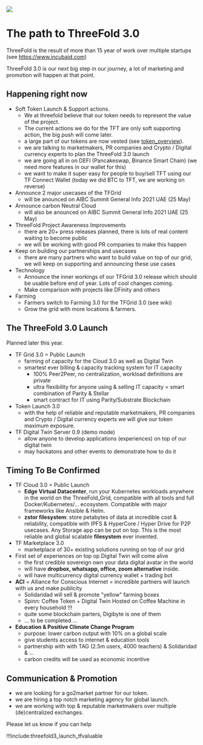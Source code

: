 ![](img/tf30.png)

# The path to ThreeFold 3.0

ThreeFold is the result of more than 15 year of work over multiple startups (see https://www.incubaid.com)

ThreeFold 3.0 is our next big step in our journey, a lot of marketing and promotion will happen at that point.

## Happening right now

- Soft Token Launch & Support actions.
    - We at threefold believe that our token needs to represent the value of the project.
    - The current actions we do for the TFT are only soft supporting action, the big push will come later.
  	- a large part of our tokens are now vested (see [token_overview](token_overview)).
  	- we are talking to marketmakers, PR companies and Crypto / Digital currency experts to plan the ThreeFold 3.0 launch
  	- we are going all in on DEFI (Pancakeswap, Binance Smart Chain) (we need more features in our wallet for this)
  	- we want to make it super easy for people to buy/sell TFT using our TF Connect Wallet (today we did BTC to TFT, we are working on reverse)
- Announce 2 major usecases of the TFGrid
    - will be anounced on AIBC Summit General Info 2021 UAE (25 May)
- Announce carbon Neutral Cloud
	- will also be anounced on AIBC Summit General Info 2021 UAE (25 May)
- ThreeFold Project Awareness Improvements
    - there are 20+ press releases planned, there is lots of real content waiting to become public
    - we will be working with good PR companies to make this happen
- Keep on building our partnerships and usecases   
    - there are many partners who want to build value on top of our grid, we will keep on supporting and announcing these use cases
- Technology
    - Announce the inner workings of our TFGrid 3.0 release which should be usable before end of year. Lots of cool changes coming.
    - Make comparison with projects like DFinity and others
- Farming
    - Farmers switch to Farming 3.0 for the TFGrid 3.0 (see wiki)
    - Grow the grid with more locations & farmers.

## The ThreeFold 3.0 Launch

Planned later this year.

- TF Grid 3.0 = Public Launch
	- farming of capacity for the Cloud 3.0 as well as Digital Twin 
	- smartest ever billing & capacity tracking system for IT capacity
		- 100% Peer2Peer, no centralization, workload definitions are private
		- ultra flexibility for anyone using & selling IT capacity = smart combination of Parity & Stellar
		- smart contract for IT using Parity/Substrate Blockchain
- Token Launch 3.0
    - with the help of reliable and reputable marketmakers, PR companies and Crypto / Digital currency experts we will give our token maximum exposure.
- TF Digital Twin Server 0.9 (demo mode)
    - allow anyone to develop applications (experiences) on top of our digital twin
    - may hackatons and other events to demonstrate how to do it

## Timing To Be Confirmed

- TF Cloud 3.0 = Public Launch
	- **Edge Virtual Datacenter**, run your Kubernetes workloads anywhere in the world on the ThreeFold_Grid, compatible with all tools and full Docker/Kubernetes/... ecosystem. Compatible with major frameworks like Ansible & Helm.
	- **zstor filesystem**: store petabytes of data at incredible cost & reliability, compatible with IPFS & HyperCore / Hyper Drive for P2P usecases. Any Storage app can be put on top. This is the most reliable and global scalable **filesystem** ever invented.
- TF Marketplace 3.0
	- marketplace of 30+ existing solutions running on top of our grid
- First set of experiences on top op Digital Twin will come alive
	- the first credible sovereign own your data digital avatar in the world
	- will have **dropbox, whatsapp, office, zoom alternative** inside.
	- will have multicurrency digital currency wallet + trading bot
- **ACI** = Alliance for Conscious Internet = incredible partners will launch with us and make publicity
	- Solidaridad will sell & promote "yellow" farming boxes
	- Spinn: Coffee Token + Digital Twin Hosted on Coffee Machine in every household !!!
	- quite some blockchain parters, Digibyte is one of them
	- ... to be completed ... 
- **Education & Positive Climate Change Program**
	- purpose: lower carbon output with 10% on a global scale
	- give students access to internet & education tools
	- partnership with with TAG (2.5m users, 4000 teachers) & Solidaridad & ...
	- carbon credits will be used as economic incentive


## Communication & Promotion

- we are looking for a go2market partner for our token.
- we are hiring a top notch marketing agency for global launch.
- we are working with top & reputable marketmakers over multiple (de)centralized exchanges.

Please let us know if you can help

!!!include:threefold3_launch_tfvaluable


